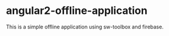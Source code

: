 # angular2-offline-application

This is a simple offline application using sw-toolbox and firebase.

